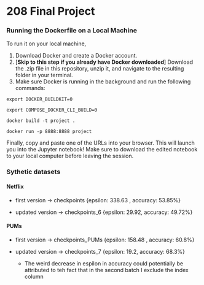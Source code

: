 # 208 Final Project

### Running the Dockerfile on a Local Machine
To run it on your local machine, 

1. Download Docker and create a Docker account. 
2. [**Skip to this step if you already have Docker downloaded**] Download the .zip file in this repository, unzip it, and navigate to the resulting folder in your terminal. 
3. Make sure Docker is running in the background and run the following commands:

```export DOCKER_BUILDKIT=0```

```export COMPOSE_DOCKER_CLI_BUILD=0```

```docker build -t project .```

```docker run -p 8888:8888 project```

Finally, copy and paste one of the URLs into your browser. This will launch you into the Jupyter notebook! Make sure to download the edited notebook to your local computer before leaving the session. 

### Sythetic datasets

#### Netflix

- first version -> checkpoints {epsilon: 338.63 , accuracy: 53.85%}

- updated version -> checkpoints_6 {epsilon: 29.92, accuracy: 49.72%}

#### PUMs

- first version -> checkpoints_PUMs {epsilon: 158.48 , accuracy: 60.8%}

- updated version -> checkpoints_7 {epsilon: 19.2, accuracy: 68.3%}

    - The weird decrease in espilon in accuracy could potentially be attributed to teh fact that in the second batch I exclude the index column
